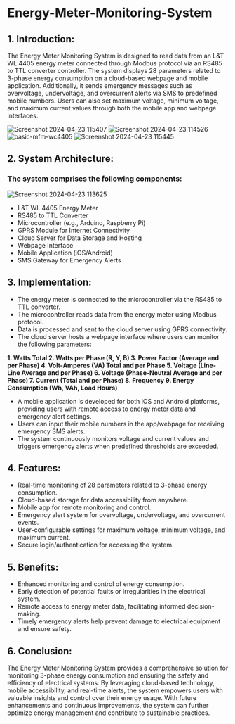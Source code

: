 # Energy-Meter-Monitoring-System
## 1. Introduction:
The Energy Meter Monitoring System is designed to read data from an L&T WL 4405 energy meter connected through Modbus protocol via an RS485 to TTL converter controller. The system displays 28 parameters related to 3-phase energy consumption on a cloud-based webpage and mobile application. Additionally, it sends emergency messages such as overvoltage, undervoltage, and overcurrent alerts via SMS to predefined mobile numbers. Users can also set maximum voltage, minimum voltage, and maximum current values through both the mobile app and webpage interfaces.

![Screenshot 2024-04-23 115407](https://github.com/Daniel4bit/-Energy-Meter-Monitoring-System/assets/65249875/2f28f7b3-145b-4c04-a331-be4287b9ac11)
![Screenshot 2024-04-23 114526](https://github.com/Daniel4bit/-Energy-Meter-Monitoring-System/assets/65249875/550bb7a1-67e8-4d2b-bb00-3e180e7b0e34)
![basic-mfm-wc4405](https://github.com/Daniel4bit/-Energy-Meter-Monitoring-System/assets/65249875/80617846-be63-4167-96b8-97def04ec5f7)
![Screenshot 2024-04-23 115445](https://github.com/Daniel4bit/-Energy-Meter-Monitoring-System/assets/65249875/151441b7-8fd4-426e-a0dc-10b440cb57c8)

## 2. System Architecture:
### The system comprises the following components:
![Screenshot 2024-04-23 113625](https://github.com/Daniel4bit/-Energy-Meter-Monitoring-System/assets/65249875/e05b5a12-4216-43a8-bbfd-886fd5b94e27)

* L&T WL 4405 Energy Meter
* RS485 to TTL Converter
* Microcontroller (e.g., Arduino, Raspberry Pi)
* GPRS Module for Internet Connectivity
* Cloud Server for Data Storage and Hosting
* Webpage Interface
* Mobile Application (iOS/Android)
* SMS Gateway for Emergency Alerts

## 3. Implementation:

* The energy meter is connected to the microcontroller via the RS485 to TTL converter.
* The microcontroller reads data from the energy meter using Modbus protocol.
* Data is processed and sent to the cloud server using GPRS connectivity.
* The cloud server hosts a webpage interface where users can monitor the following parameters:
  
**1. Watts Total
2. Watts per Phase (R, Y, B)
3. Power Factor (Average and per Phase)
4. Volt-Amperes (VA) Total and per Phase
5. Voltage (Line-Line Average and per Phase)
6. Voltage (Phase-Neutral Average and per Phase)
7. Current (Total and per Phase)
8. Frequency
9. Energy Consumption (Wh, VAh, Load Hours)**
  
* A mobile application is developed for both iOS and Android platforms, providing users with remote access to energy meter data and emergency alert settings.
* Users can input their mobile numbers in the app/webpage for receiving emergency SMS alerts.
* The system continuously monitors voltage and current values and triggers emergency alerts when predefined thresholds are exceeded.
  
## 4. Features:

* Real-time monitoring of 28 parameters related to 3-phase energy consumption.
* Cloud-based storage for data accessibility from anywhere.
* Mobile app for remote monitoring and control.
* Emergency alert system for overvoltage, undervoltage, and overcurrent events.
* User-configurable settings for maximum voltage, minimum voltage, and maximum current.
* Secure login/authentication for accessing the system.
  
## 5. Benefits:

* Enhanced monitoring and control of energy consumption.
* Early detection of potential faults or irregularities in the electrical system.
* Remote access to energy meter data, facilitating informed decision-making.
* Timely emergency alerts help prevent damage to electrical equipment and ensure safety.


## 6. Conclusion:
The Energy Meter Monitoring System provides a comprehensive solution for monitoring 3-phase energy consumption and ensuring the safety and efficiency of electrical systems. By leveraging cloud-based technology, mobile accessibility, and real-time alerts, the system empowers users with valuable insights and control over their energy usage. With future enhancements and continuous improvements, the system can further optimize energy management and contribute to sustainable practices.
